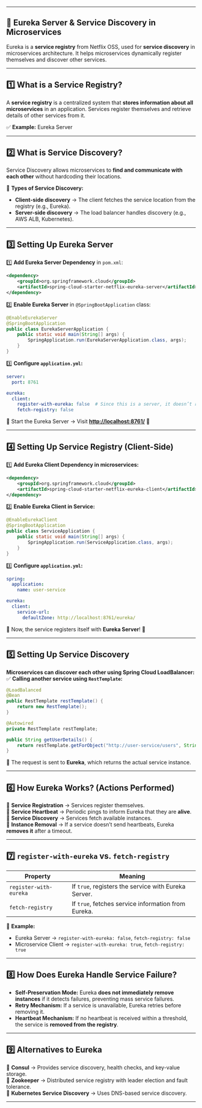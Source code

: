 
---
## **🔹 Eureka Server & Service Discovery in Microservices**

Eureka is a **service registry** from Netflix OSS, used for **service discovery** in microservices architecture. It helps microservices dynamically register themselves and discover other services.

---

## **1️⃣ What is a Service Registry?**

A **service registry** is a centralized system that **stores information about all microservices** in an application. Services register themselves and retrieve details of other services from it.

✅ **Example:** Eureka Server

---

## **2️⃣ What is Service Discovery?**

Service Discovery allows microservices to **find and communicate with each other** without hardcoding their locations.

🔹 **Types of Service Discovery:**

- **Client-side discovery** → The client fetches the service location from the registry (e.g., Eureka).
- **Server-side discovery** → The load balancer handles discovery (e.g., AWS ALB, Kubernetes).

---

## **3️⃣ Setting Up Eureka Server**

1️⃣ **Add Eureka Server Dependency** in `pom.xml`:

```xml
<dependency>
    <groupId>org.springframework.cloud</groupId>
    <artifactId>spring-cloud-starter-netflix-eureka-server</artifactId>
</dependency>
```

2️⃣ **Enable Eureka Server** in `@SpringBootApplication` class:

```java
@EnableEurekaServer
@SpringBootApplication
public class EurekaServerApplication {
    public static void main(String[] args) {
        SpringApplication.run(EurekaServerApplication.class, args);
    }
}
```

3️⃣ **Configure `application.yml`:**

```yaml
server:
  port: 8761

eureka:
  client:
    register-with-eureka: false  # Since this is a server, it doesn’t register itself
    fetch-registry: false
```

📌 Start the Eureka Server → Visit **[http://localhost:8761/](http://localhost:8761/)** 🎯

---

## **4️⃣ Setting Up Service Registry (Client-Side)**

1️⃣ **Add Eureka Client Dependency in microservices:**

```xml
<dependency>
    <groupId>org.springframework.cloud</groupId>
    <artifactId>spring-cloud-starter-netflix-eureka-client</artifactId>
</dependency>
```

2️⃣ **Enable Eureka Client in Service:**

```java
@EnableEurekaClient
@SpringBootApplication
public class ServiceApplication {
    public static void main(String[] args) {
        SpringApplication.run(ServiceApplication.class, args);
    }
}
```

3️⃣ **Configure `application.yml`:**

```yaml
spring:
  application:
    name: user-service

eureka:
  client:
    service-url:
      defaultZone: http://localhost:8761/eureka/
```

📌 Now, the service registers itself with **Eureka Server**! 🎯

---

## **5️⃣ Setting Up Service Discovery**

**Microservices can discover each other using Spring Cloud LoadBalancer:**  
✅ **Calling another service using `RestTemplate`:**

```java
@LoadBalanced
@Bean
public RestTemplate restTemplate() {
    return new RestTemplate();
}

@Autowired
private RestTemplate restTemplate;

public String getUserDetails() {
    return restTemplate.getForObject("http://user-service/users", String.class);
}
```

📌 The request is sent to **Eureka**, which returns the actual service instance.

---

## **6️⃣ How Eureka Works? (Actions Performed)**

🔹 **Service Registration** → Services register themselves.  
🔹 **Service Heartbeat** → Periodic pings to inform Eureka that they are **alive**.  
🔹 **Service Discovery** → Services fetch available instances.  
🔹 **Instance Removal** → If a service doesn’t send heartbeats, Eureka **removes it** after a timeout.

---

## **7️⃣ `register-with-eureka` vs. `fetch-registry`**

|Property|Meaning|
|---|---|
|`register-with-eureka`|If `true`, registers the service with Eureka Server.|
|`fetch-registry`|If `true`, fetches service information from Eureka.|

📌 **Example:**

- Eureka Server → `register-with-eureka: false`, `fetch-registry: false`
- Microservice Client → `register-with-eureka: true`, `fetch-registry: true`

---

## **8️⃣ How Does Eureka Handle Service Failure?**

- **Self-Preservation Mode:** Eureka **does not immediately remove instances** if it detects failures, preventing mass service failures.
- **Retry Mechanism:** If a service is unavailable, Eureka retries before removing it.
- **Heartbeat Mechanism:** If no heartbeat is received within a threshold, the service is **removed from the registry**.

---

## **9️⃣ Alternatives to Eureka**

🔹 **Consul** → Provides service discovery, health checks, and key-value storage.  
🔹 **Zookeeper** → Distributed service registry with leader election and fault tolerance.  
🔹 **Kubernetes Service Discovery** → Uses DNS-based service discovery.

---
